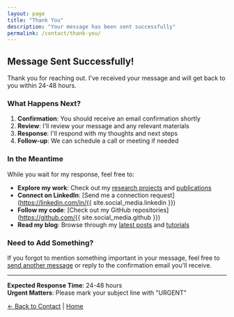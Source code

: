 ```yaml
---
layout: page
title: "Thank You"
description: "Your message has been sent successfully"
permalink: /contact/thank-you/
---
```


## Message Sent Successfully!

Thank you for reaching out. I've received your message and will get back to you within 24-48 hours.

### What Happens Next?

1. **Confirmation**: You should receive an email confirmation shortly
2. **Review**: I'll review your message and any relevant materials
3. **Response**: I'll respond with my thoughts and next steps
4. **Follow-up**: We can schedule a call or meeting if needed

### In the Meantime

While you wait for my response, feel free to:

- **Explore my work**: Check out my [research projects](/projects/) and [publications](/publications/)
- **Connect on LinkedIn**: [Send me a connection request](https://linkedin.com/in/{{ site.social_media.linkedin }})
- **Follow my code**: [Check out my GitHub repositories](https://github.com/{{ site.social_media.github }})
- **Read my blog**: Browse through my [latest posts](/blog/) and [tutorials](/tutorials/)

### Need to Add Something?

If you forgot to mention something important in your message, feel free to [send another message](/contact/) or reply to the confirmation email you'll receive.

---

**Expected Response Time**: 24-48 hours  
**Urgent Matters**: Please mark your subject line with "URGENT"

[← Back to Contact](/contact/) | [Home](/)
